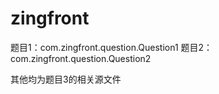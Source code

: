 # zingfront

题目1：com.zingfront.question.Question1
题目2：com.zingfront.question.Question2

其他均为题目3的相关源文件
